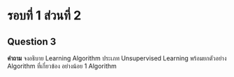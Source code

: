 # รอบที่ 1 ส่วนที่ 2

## Question 3

**คำถาม** จงอธิบาย Learning Algorithm ประเภท Unsupervised Learning พร้อมยกตัวอย่าง Algorithm ที่เกี่ยวข้อง อย่างน้อย 1 Algorithm